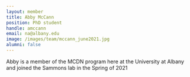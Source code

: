 ```yaml
---
layout: member
title: Abby McCann
position: PhD student
handle: amccann
email: na@albany.edu
image: /images/team/mccann_june2021.jpg
alumni: false
---
```


Abby is a member of the MCDN program here at the University at Albany and joined the Sammons lab in the Spring of 2021